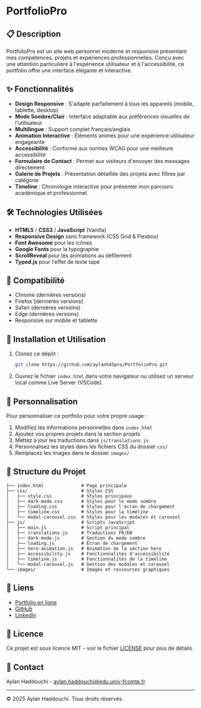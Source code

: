 # PortfolioPro

## 📋 Description

PortfolioPro est un site web personnel moderne et responsive présentant mes compétences, projets et expériences professionnelles. Conçu avec une attention particulière à l'expérience utilisateur et à l'accessibilité, ce portfolio offre une interface élégante et interactive.

## ✨ Fonctionnalités

- **Design Responsive** : S'adapte parfaitement à tous les appareils (mobile, tablette, desktop)
- **Mode Sombre/Clair** : Interface adaptable aux préférences visuelles de l'utilisateur
- **Multilingue** : Support complet français/anglais
- **Animation Interactive** : Éléments animés pour une expérience utilisateur engageante
- **Accessibilité** : Conforme aux normes WCAG pour une meilleure accessibilité
- **Formulaire de Contact** : Permet aux visiteurs d'envoyer des messages directement
- **Galerie de Projets** : Présentation détaillée des projets avec filtres par catégorie
- **Timeline** : Chronologie interactive pour présenter mon parcours académique et professionnel

## 🛠️ Technologies Utilisées

- **HTML5** / **CSS3** / **JavaScript** (Vanilla)
- **Responsive Design** sans framework (CSS Grid & Flexbox)
- **Font Awesome** pour les icônes
- **Google Fonts** pour la typographie
- **ScrollReveal** pour les animations au défilement
- **Typed.js** pour l'effet de texte tapé

## 📱 Compatibilité

- Chrome (dernières versions)
- Firefox (dernières versions)
- Safari (dernières versions)
- Edge (dernières versions)
- Responsive sur mobile et tablette

## 🚀 Installation et Utilisation

1. Clonez ce dépôt :
   ```bash
   git clone https://github.com/aylanh45pro/PortfolioPro.git
   ```

2. Ouvrez le fichier `index.html` dans votre navigateur ou utilisez un serveur local comme Live Server (VSCode).

## 🔄 Personnalisation

Pour personnaliser ce portfolio pour votre propre usage :

1. Modifiez les informations personnelles dans `index.html`
2. Ajoutez vos propres projets dans la section projets
3. Mettez à jour les traductions dans `js/translations.js`
4. Personnalisez les styles dans les fichiers CSS du dossier `css/`
5. Remplacez les images dans le dossier `images/`

## 📄 Structure du Projet

```
├── index.html              # Page principale
├── css/                    # Styles CSS
│   ├── style.css           # Styles principaux
│   ├── dark-mode.css       # Styles pour le mode sombre
│   ├── loading.css         # Styles pour l'écran de chargement
│   ├── timeline.css        # Styles pour la timeline
│   └── modal-carousel.css  # Styles pour les modales et carousel
├── js/                     # Scripts JavaScript
│   ├── main.js             # Script principal
│   ├── translations.js     # Traductions FR/EN
│   ├── dark-mode.js        # Gestion du mode sombre
│   ├── loading.js          # Écran de chargement
│   ├── hero-animation.js   # Animation de la section hero
│   ├── accessibility.js    # Fonctionnalités d'accessibilité
│   ├── timeline.js         # Fonctionnalités de la timeline
│   └── modal-carousel.js   # Gestion des modales et carousel
└── images/                 # Images et ressources graphiques
```

## 🔗 Liens

- [Portfolio en ligne](https://aylanh45pro.github.io/PortfolioPro/)
- [GitHub](https://github.com/aylanh45pro)
- [LinkedIn](https://www.linkedin.com/in/aylan-haddouchi-a60768309/)

## 📝 Licence

Ce projet est sous licence MIT - voir le fichier [LICENSE](LICENSE) pour plus de détails.

## 👤 Contact

Aylan Haddouchi - [aylan.haddouchi@edu.univ-fcomte.fr](mailto:aylan.haddouchi@edu.univ-fcomte.fr)

---

© 2025 Aylan Haddouchi. Tous droits réservés.
